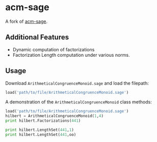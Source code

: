 # acm-sage
A fork of [acm-sage]('https://github.com/coneill-math/acm-sage').
## Additional Features
* Dynamic computation of factorizations
* Factorization Length computation under various norms.
## Usage
Download `ArithmeticalCongruenceMonoid.sage` and load the filepath:
```python
load('path/to/file/ArithmeticalCongruenceMonoid.sage')
```
A demonstration of the `ArithmeticalCongruenceMonoid` class methods:
```python
load('path/to/file/ArithmeticalCongruenceMonoid.sage')
hilbert = ArithmeticalCongruenceMonoid(1,4)
print hilbert.Factorizations(441)

print hilbert.LengthSet(441,1)
print hilbert.LengthSet(441,oo)
```